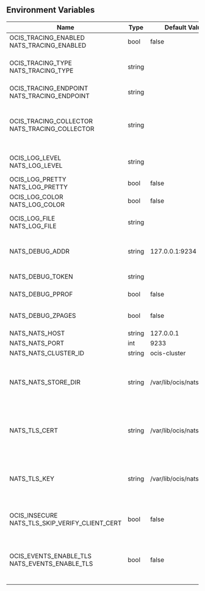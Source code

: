 ## Environment Variables

| Name | Type | Default Value | Description |
|------|------|---------------|-------------|
| OCIS_TRACING_ENABLED<br/>NATS_TRACING_ENABLED | bool | false | Activates tracing.|
| OCIS_TRACING_TYPE<br/>NATS_TRACING_TYPE | string |  | The type of tracing. Defaults to '', which is the same as 'jaeger'. Allowed tracing types are 'jaeger' and '' as of now.|
| OCIS_TRACING_ENDPOINT<br/>NATS_TRACING_ENDPOINT | string |  | The endpoint of the tracing agent.|
| OCIS_TRACING_COLLECTOR<br/>NATS_TRACING_COLLECTOR | string |  | The HTTP endpoint for sending spans directly to a collector, i.e. http://jaeger-collector:14268/api/traces. Only used if the tracing endpoint is unset.|
| OCIS_LOG_LEVEL<br/>NATS_LOG_LEVEL | string |  | The log level. Valid values are: 'panic', 'fatal', 'error', 'warn', 'info', 'debug', 'trace'.|
| OCIS_LOG_PRETTY<br/>NATS_LOG_PRETTY | bool | false | Activates pretty log output.|
| OCIS_LOG_COLOR<br/>NATS_LOG_COLOR | bool | false | Activates colorized log output.|
| OCIS_LOG_FILE<br/>NATS_LOG_FILE | string |  | The path to the log file. Activates logging to this file if set.|
| NATS_DEBUG_ADDR | string | 127.0.0.1:9234 | Bind address of the debug server, where metrics, health, config and debug endpoints will be exposed.|
| NATS_DEBUG_TOKEN | string |  | Token to secure the metrics endpoint.|
| NATS_DEBUG_PPROF | bool | false | Enables pprof, which can be used for profiling.|
| NATS_DEBUG_ZPAGES | bool | false | Enables zpages, which can be used for collecting and viewing in-memory traces.|
| NATS_NATS_HOST | string | 127.0.0.1 | Bind address.|
| NATS_NATS_PORT | int | 9233 | Bind port.|
| NATS_NATS_CLUSTER_ID | string | ocis-cluster | ID of the NATS cluster.|
| NATS_NATS_STORE_DIR | string | /var/lib/ocis/nats | The directory where the filesystem storage will store NATS JetStream data. If not defined, the root directory derives from $OCIS_BASE_DATA_PATH/nats.|
| NATS_TLS_CERT | string | /var/lib/ocis/nats/tls.crt | Path/File name of the TLS server certificate (in PEM format) for the NATS listener. If not defined, the root directory derives from $OCIS_BASE_DATA_PATH/nats.|
| NATS_TLS_KEY | string | /var/lib/ocis/nats/tls.key | Path/File name for the TLS certificate key (in PEM format) for the NATS listener. If not defined, the root directory derives from $OCIS_BASE_DATA_PATH/nats.|
| OCIS_INSECURE<br/>NATS_TLS_SKIP_VERIFY_CLIENT_CERT | bool | false | Whether the NATS server should skip the client certificate verification during the TLS handshake.|
| OCIS_EVENTS_ENABLE_TLS<br/>NATS_EVENTS_ENABLE_TLS | bool | false | Enable TLS for the connection to the events broker. The events broker is the ocis service which receives and delivers events between the services.|
